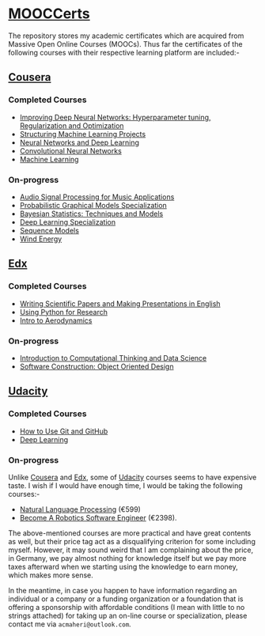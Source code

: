 # [MOOCCerts](https://github.com/acmaheri/MOOCCerts)
The repository stores my academic certificates which are acquired from Massive Open Online Courses (MOOCs). 
Thus far the certificates of the following courses with their respective learning platform are included:-
## [Cousera](https://www.coursera.org/)
### Completed Courses
- [Improving Deep Neural Networks: Hyperparameter tuning, Regularization and Optimization](https://www.coursera.org/learn/deep-neural-network)
- [Structuring Machine Learning Projects](https://www.coursera.org/learn/machine-learning-projects)
- [Neural Networks and Deep Learning](https://www.coursera.org/learn/neural-networks-deep-learning)
- [Convolutional Neural Networks](https://www.coursera.org/learn/convolutional-neural-networks)
- [Machine Learning](https://www.coursera.org/learn/machine-learning)
### On-progress
- [Audio Signal Processing for Music Applications](https://www.coursera.org/learn/audio-signal-processing/home/assignments)
- [Probabilistic Graphical Models Specialization](https://www.coursera.org/specializations/probabilistic-graphical-models)
- [Bayesian Statistics: Techniques and Models](https://www.coursera.org/learn/mcmc-bayesian-statistics)
- [Deep Learning Specialization](https://www.coursera.org/specializations/deep-learning) 
- [Sequence Models](https://www.coursera.org/learn/nlp-sequence-models) 
- [Wind Energy](https://www.coursera.org/learn/wind-energy)



## [Edx](https://www.edx.org/)
### Completed Courses
- [Writing Scientific Papers and Making Presentations in English](https://courses.edx.org/courses/course-v1:TsinghuaX+60250101+1T2017/course/)
- [Using Python for Research](https://courses.edx.org/courses/course-v1:HarvardX+PH526x+3T2016/course/)
- [Intro to Aerodynamics](https://courses.edx.org/courses/course-v1:MITx+16.101x_2+3T2015/course/)
### On-progress
- [Introduction to Computational Thinking and Data Science](https://courses.edx.org/courses/course-v1:MITx+6.00.2x_4+3T2015/course/)
- [Software Construction: Object Oriented Design](https://courses.edx.org/courses/course-v1:UBCx+SoftConst2x+3T2017/course/)


## [Udacity](https://eu.udacity.com/)
### Completed Courses
- [How to Use Git and GitHub](https://eu.udacity.com/course/how-to-use-git-and-github--ud775)
- [Deep Learning](https://eu.udacity.com/course/deep-learning--ud730)
### On-progress
Unlike [Cousera](https://www.coursera.org/) and [Edx](https://www.edx.org/), some of [Udacity](https://eu.udacity.com/) courses seems to have expensive taste. I wish if I would have enough time, I would be taking the following courses:-
 
 - [Natural Language Processing](https://eu.udacity.com/course/natural-language-processing-nanodegree--nd892) (€599) 
 - [Become A Robotics Software Engineer](https://eu.udacity.com/course/robotics-software-engineer--nd209) (€2398). 

The above-mentioned courses are more practical and have great contents as well, but their price tag act as a disqualifying criterion for some including myself. However, it may sound weird that I am complaining about the price, in Germany, we pay almost nothing for knowledge itself but we pay more taxes afterward when we starting using the knowledge to earn money, which makes more sense. 

In the meantime, in case you happen to have information regarding an individual or a company or a funding organization or a foundation that is offering a sponsorship with affordable conditions (I mean with little to no strings attached) for taking up an on-line course or specialization, please contact me via ```acmaheri@outlook.com```.


